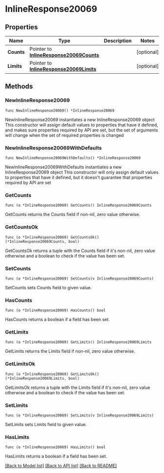 # InlineResponse20069

## Properties

Name | Type | Description | Notes
------------ | ------------- | ------------- | -------------
**Counts** | Pointer to [**InlineResponse20069Counts**](InlineResponse20069Counts.md) |  | [optional] 
**Limits** | Pointer to [**InlineResponse20069Limits**](InlineResponse20069Limits.md) |  | [optional] 

## Methods

### NewInlineResponse20069

`func NewInlineResponse20069() *InlineResponse20069`

NewInlineResponse20069 instantiates a new InlineResponse20069 object
This constructor will assign default values to properties that have it defined,
and makes sure properties required by API are set, but the set of arguments
will change when the set of required properties is changed

### NewInlineResponse20069WithDefaults

`func NewInlineResponse20069WithDefaults() *InlineResponse20069`

NewInlineResponse20069WithDefaults instantiates a new InlineResponse20069 object
This constructor will only assign default values to properties that have it defined,
but it doesn't guarantee that properties required by API are set

### GetCounts

`func (o *InlineResponse20069) GetCounts() InlineResponse20069Counts`

GetCounts returns the Counts field if non-nil, zero value otherwise.

### GetCountsOk

`func (o *InlineResponse20069) GetCountsOk() (*InlineResponse20069Counts, bool)`

GetCountsOk returns a tuple with the Counts field if it's non-nil, zero value otherwise
and a boolean to check if the value has been set.

### SetCounts

`func (o *InlineResponse20069) SetCounts(v InlineResponse20069Counts)`

SetCounts sets Counts field to given value.

### HasCounts

`func (o *InlineResponse20069) HasCounts() bool`

HasCounts returns a boolean if a field has been set.

### GetLimits

`func (o *InlineResponse20069) GetLimits() InlineResponse20069Limits`

GetLimits returns the Limits field if non-nil, zero value otherwise.

### GetLimitsOk

`func (o *InlineResponse20069) GetLimitsOk() (*InlineResponse20069Limits, bool)`

GetLimitsOk returns a tuple with the Limits field if it's non-nil, zero value otherwise
and a boolean to check if the value has been set.

### SetLimits

`func (o *InlineResponse20069) SetLimits(v InlineResponse20069Limits)`

SetLimits sets Limits field to given value.

### HasLimits

`func (o *InlineResponse20069) HasLimits() bool`

HasLimits returns a boolean if a field has been set.


[[Back to Model list]](../README.md#documentation-for-models) [[Back to API list]](../README.md#documentation-for-api-endpoints) [[Back to README]](../README.md)


